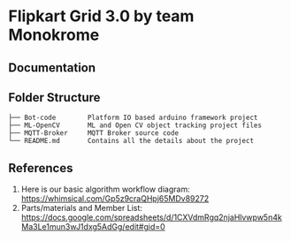 # Flipkart Grid 3.0 by team Monokrome

## Documentation

## Folder Structure
```
├── Bot-code        Platform IO based arduino framework project
├── ML-OpenCV       ML and Open CV object tracking project files
├── MQTT-Broker     MQTT Broker source code
└── README.md       Contains all the details about the project
```

## References
1. Here is our basic algorithm workflow diagram: https://whimsical.com/Gp5z9craQHpj65MDv89272
0. Parts/materials and Member List: https://docs.google.com/spreadsheets/d/1CXVdmRgq2njaHlvwpw5n4kMa3Le1mun3wJ1dxg5AdGg/edit#gid=0
